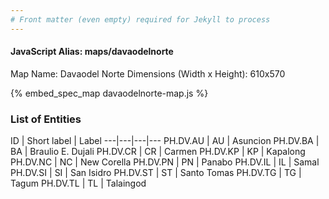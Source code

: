 ```yaml
---
# Front matter (even empty) required for Jekyll to process
---
```


#### JavaScript Alias: maps/davaodelnorte

Map Name: Davaodel Norte
Dimensions (Width x Height): 610x570



{% embed_spec_map davaodelnorte-map.js %}

### List of Entities

ID | Short label | Label
---|---|---|---
PH.DV.AU | AU | Asuncion
PH.DV.BA | BA | Braulio E. Dujali
PH.DV.CR | CR | Carmen
PH.DV.KP | KP | Kapalong
PH.DV.NC | NC | New Corella
PH.DV.PN | PN | Panabo
PH.DV.IL | IL | Samal
PH.DV.SI | SI | San Isidro
PH.DV.ST | ST | Santo Tomas
PH.DV.TG | TG | Tagum
PH.DV.TL | TL | Talaingod